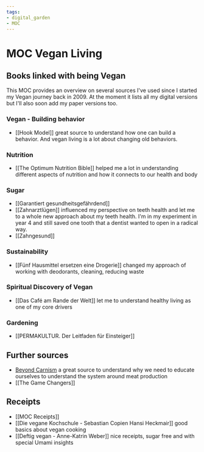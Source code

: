 ```yaml
---
tags: 
- digital_garden
- MOC
---
```

# MOC Vegan Living

## Books linked with being Vegan
This MOC provides an overview on several sources I've used since I started my Vegan journey back in 2009. At the moment it lists all my digital versions but I'll also soon add my paper versions too.


### Vegan - Building behavior
+ [[Hook Model]] great source to understand how one can build a behavior. And vegan living is a lot about changing old behaviors.

### Nutrition
+ [[The Optimum Nutrition Bible]] helped me a lot in understanding different aspects of nutrition and how it connects to our health and body

### Sugar
+ [[Garantiert gesundheitsgefährdend]]
+ [[Zahnarztlügen]] influenced my perspective on teeth health and let me to a whole new approach about my teeth health. I'm in my experiment in year 4 and still saved one tooth that a dentist wanted to open in a radical way.
+ [[Zahngesund]]

### Sustainability
+ [[Fünf Hausmittel ersetzen eine Drogerie]] changed my approach of working with deodorants, cleaning, reducing waste 

### Spiritual Discovery of Vegan
+ [[Das Café am Rande der Welt]] let me to understand healthy living as one of my core drivers

### Gardening
+ [[PERMAKULTUR. Der Leitfaden für Einsteiger]]

## Further sources
+ [Beyond Carnism](https://carnism.org/) a great source to understand why we need to educate ourselves to understand the system around meat production
+ [[The Game Changers]]

## Receipts
+ [[MOC Receipts]]
+ [[Die vegane Kochschule - Sebastian Copien Hansi Heckmair]] good basics about vegan cooking
+ [[Deftig vegan - Anne-Katrin Weber]] nice receipts, sugar free and with special Umami insights